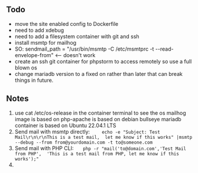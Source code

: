 ## Todo

- move the site enabled config to Dockerfile
- need to add xdebug
- need to add a filesystem container with git and ssh
- install msmtp for mailhog
- SO: sendmail_path = "/usr/bin/msmtp -C /etc/msmtprc -t --read-envelope-from" <-- doesn't work
- create an ssh git container for phpstorm to access remotely so use a full blown os
- change mariadb version to a fixed on rather than later that can break things in future.


## Notes
1. use cat /etc/os-release in the container terminal to see the os
    mailhog image is based on
    php-apache is based on debian bullseye
    mariadb container is based on Ubuntu 22.04.1 LTS
2. Send mail with msmtp directly:
`    echo -e "Subject: Test Mail\r\n\r\nThis is a test mail, 
let me know if this works" |msmtp --debug --from from@yourdomain.com -t to@someone.com`
3. Send mail with PHP CLI: 
`    php -r "mail('to@domain.com','Test Mail from PHP', 
'This is a test mail from PHP, let me know if this works');" `
4.